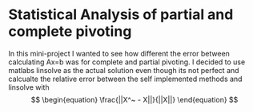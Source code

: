 # Statistical Analysis of partial and complete pivoting
In this mini-project I wanted to see how different the error between calculating Ax=b was for complete and partial pivoting. I decided to use matlabs linsolve as the actual solution even though its not perfect and calcualte the relative error between
the self implemented methods and linsolve with 
$$
\begin{equation}
\frac{||X^~ - X||}{||X||}
\end{equation}
$$
